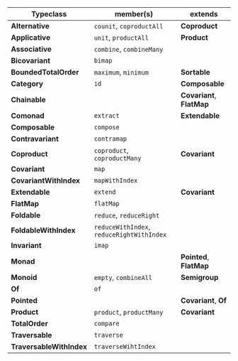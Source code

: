 | Typeclass                | member(s)                                 | extends                    |
| ------------------------ | ----------------------------------------- | -------------------------- |
| **Alternative**          | `counit`, `coproductAll`                  | **Coproduct**              |
| **Applicative**          | `unit`, `productAll`                      | **Product**                |
| **Associative**          | `combine`, `combineMany`                  |                            |
| **Bicovariant**          | `bimap`                                   |                            |
| **BoundedTotalOrder**    | `maximum`, `minimum`                      | **Sortable**               |
| **Category**             | `id`                                      | **Composable**             |
| **Chainable**            |                                           | **Covariant**, **FlatMap** |
| **Comonad**              | `extract`                                 | **Extendable**             |
| **Composable**           | `compose`                                 |                            |
| **Contravariant**        | `contramap`                               |                            |
| **Coproduct**            | `coproduct`, `coproductMany`              | **Covariant**              |
| **Covariant**            | `map`                                     |                            |
| **CovariantWithIndex**   | `mapWithIndex`                            |                            |
| **Extendable**           | `extend`                                  | **Covariant**              |
| **FlatMap**              | `flatMap`                                 |                            |
| **Foldable**             | `reduce`, `reduceRight`                   |                            |
| **FoldableWithIndex**    | `reduceWithIndex`, `reduceRightWithIndex` |                            |
| **Invariant**            | `imap`                                    |                            |
| **Monad**                |                                           | **Pointed**, **FlatMap**   |
| **Monoid**               | `empty`, `combineAll`                     | **Semigroup**              |
| **Of**                   | `of`                                      |                            |
| **Pointed**              |                                           | **Covariant**, **Of**      |
| **Product**              | `product`, `productMany`                  | **Covariant**              |
| **TotalOrder**           | `compare`                                 |                            |
| **Traversable**          | `traverse`                                |                            |
| **TraversableWithIndex** | `traverseWihtIndex`                       |                            |
